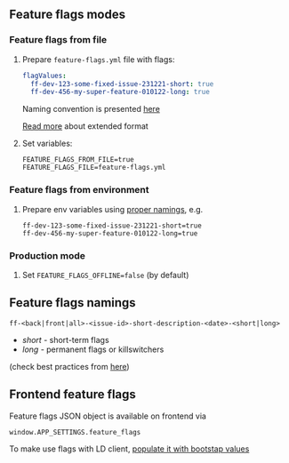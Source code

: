 ## Feature flags modes

### Feature flags from file

1. Prepare `feature-flags.yml` file with flags:

    ```yml
    flagValues:
      ff-dev-123-some-fixed-issue-231221-short: true
      ff-dev-456-my-super-feature-010122-long: true
    ```
   
    Naming convention is presented [here](#feature-flags-namings)
    
    [Read more](https://docs.launchdarkly.com/sdk/features/flags-from-files#creating-a-flag-data-file) about extended format
    
2. Set variables:

    ```
    FEATURE_FLAGS_FROM_FILE=true
    FEATURE_FLAGS_FILE=feature-flags.yml
    ```
   

### Feature flags from environment

1. Prepare env variables using [proper namings](#feature-flags-namings), e.g.

    ```
    ff-dev-123-some-fixed-issue-231221-short=true
    ff-dev-456-my-super-feature-010122-long=true
    ```


### Production mode

1. Set `FEATURE_FLAGS_OFFLINE=false` (by default)



## Feature flags namings

`ff-<back|front|all>-<issue-id>-short-description-<date>-<short|long>`

- *short* - short-term flags
- *long* - permanent flags or killswitchers

(check best practices from [here](https://launchdarkly.com/blog/best-practices-short-term-permanent-flags/))


## Frontend feature flags

Feature flags JSON object is available on frontend via

```
window.APP_SETTINGS.feature_flags
```

To make use flags with LD client, [populate it with bootstap values](https://docs.launchdarkly.com/sdk/features/bootstrapping#javascript)
